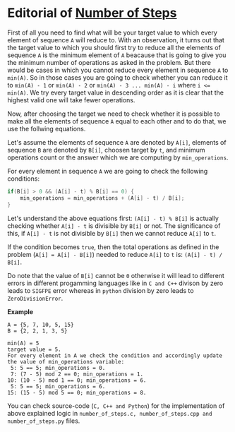 # Editorial of [Number of Steps](https://www.hackerearth.com/practice/basic-programming/input-output/basics-of-input-output/practice-problems/algorithm/make-all-equal-90a21ab2/description/?layout=old)

First of all you need to find what will be your target value to which every element of sequence `A` will reduce to.
With an observation, it turns out that the target value to which you should first try to reduce all the elements of sequence `A` is the minimum element of `A` beacause that is going to give you the minimum number of operations as asked in the problem.
But there would be cases in which you cannot reduce every element in sequence `A` to `min(A)`. So in those cases you are going to check whether you can reduce it to `min(A) - 1` or `min(A) - 2` or `min(A) - 3 ... min(A) - i` where `i <= min(A)`.
We try every target value in descending order as it is clear that the highest valid one will take fewer operations.

Now, after choosing the target we need to check whether it is possible to make all the elements of sequence `A` equal to each other and to do that, we use the follwing equations.

Let's assume the elements of sequence `A` are denoted by `A[i]`, elements of sequence `B` are denoted by `B[i]`, choosen target by `t`, and minimum operations count or the answer which we are computing by `min_operations`.

For every element in sequence `A` we are going to check the following conditions:

```C++
if(B[i] > 0 && (A[i] - t) % B[i] == 0) {
    min_operations = min_operations + (A[i] - t) / B[i];
}
```

Let's understand the above equations first:
`(A[i] - t) % B[i]` is actually checking whether `A[i] - t` is divisible by `B[i]` or not. The significance of this, if `A[i] - t` is not divisible by `B[i]` then we cannot reduce `A[i]` to `t`.

If the condition becomes `true`, then the total operations as defined in the problem (`A[i] = A[i] - B[i]`) needed to reduce `A[i]` to `t` is: `(A[i] - t) / B[i]`.

Do note that the value of `B[i]` cannot be `0` otherwise it will lead to different errors in different progamming languages like in `C and C++` divison by zero leads to `SIGFPE` error whereas in `python` division by zero leads to `ZeroDivisionError`.

**Example**
```
A = {5, 7, 10, 5, 15}
B = {2, 2, 1, 3, 5}

min(A) = 5
target value = 5.
For every element in A we check the condition and accordingly update the value of min_operations variable:
 5: 5 == 5; min_operations = 0.
 7: (7 - 5) mod 2 == 0; min_operations = 1.
10: (10 - 5) mod 1 == 0; min_operations = 6.
 5: 5 == 5; min_operations = 6.
15: (15 - 5) mod 5 == 0; min_operations = 8.
```

You can check source-code (`C, C++ and Python`) for the implementation of above explained logic in `number_of_steps.c, number_of_steps.cpp and number_of_steps.py` files.
